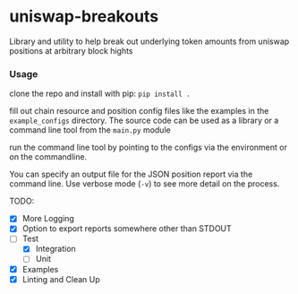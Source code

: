 # uniswap-breakouts
Library and utility to help break out underlying token amounts from uniswap positions at arbitrary block hights

### Usage

clone the repo and install with pip:
`pip install .`

fill out chain resource and position config files like the examples in the `example_configs` directory. The source code can be used as a library or a command line tool from the `main.py` module

run the command line tool by pointing to the configs via the environment or on the commandline. 

You can specify an output file for the JSON position report via the command line. Use verbose mode (`-v`) to see more detail on the process. 

TODO:

 - [x] More Logging
 - [x] Option to export reports somewhere other than STDOUT
 - [ ] Test
   - [x] Integration
   - [ ] Unit
 - [x] Examples
 - [x] Linting and Clean Up
